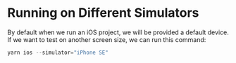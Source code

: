 # Running on Different Simulators

By default when we run an iOS project, we will be provided a default device. If we want to test on another screen size, we can run this command:

```javascript
yarn ios --simulator="iPhone SE"
```